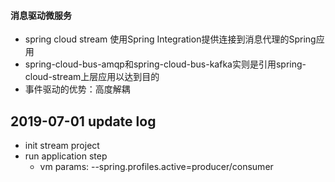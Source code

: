 #### 消息驱动微服务
- spring cloud stream 使用Spring Integration提供连接到消息代理的Spring应用
- spring-cloud-bus-amqp和spring-cloud-bus-kafka实则是引用spring-cloud-stream上层应用以达到目的
- 事件驱动的优势：高度解耦

## 2019-07-01 update log

- init stream project 
- run application step
    - vm params: --spring.profiles.active=producer/consumer
    
